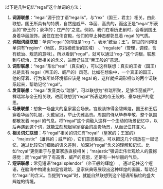 以下是几种记忆“regal”这个单词的方法：
1. **词源联想**：“regal”源于拉丁语“regalis”，与“rex”（国王，君主）相关。由此联想，国王所具有的特质，自然是威严、华丽、高贵的，而这正是“regal”所表达的“帝王的；豪华的；庄严的”之意。例如，我们在看历史剧时，会看到国王身着华丽服饰，居住在宏伟宫殿，他们的举止神态都彰显着 regal 的气质。 
2. **词根词缀联想**：单词“regal”的词根是“reg-”，表示“统治；王”。常见的同词根单词有“region”（地区，原指被统治的区域） 、“regulate”（管理，调控，含有统治、规范的意味）。所以看到“regal”，就可以通过“reg-”这个词根，联想到与统治、王者相关的含义，进而记住其“帝王般的”意思。
3. **词形联想**：“regal”形似“real”（真实的），可以这样联想：真实的王者（国王）总是具有 regal（帝王的、威严的）风范。比如在想象中，一个真正的国王，他的穿着、行为和所处环境都应该是 regal 的，这样就把词形相似的两个词联系起来，帮助记忆“regal”。 
4. **发音联想**：“regal”发音类似“瑞够”，可以联想为“祥瑞所聚，足够华丽威严”，祥瑞常与帝王相关联，进而联想到“regal”所表达的帝王般的、豪华庄严的意思。 
5. **场景联想**：想象一场盛大的皇家宴会场景。宫殿装饰得金碧辉煌，国王和王后穿着华丽的礼服，头戴皇冠，举止优雅高贵。周围的侍从毕恭毕敬，整个氛围都散发着 regal 的气息。将“regal”这个词融入这样一个生动的场景记忆中，以后再遇到这个词，就能立刻想起皇家宴会的高贵场景，从而记住其含义。 
6. **相关词汇联想**：与“regal”相关的词汇有“royal”（皇家的；王室的） 、“majestic”（雄伟的；威严的），它们意思相近。可以把这几个词放在一起记忆，通过比较它们细微的语义差别，加深对“regal”含义的理解和记忆。比如“royal”更侧重于与皇室家族直接相关；“majestic”强调宏伟壮观给人的震撼感觉；而“regal”除了有高贵、威严的意思，还带有一种华丽的气质。 
7. **短语联想**：常见短语“regal splendor”（帝王般的辉煌） 。通过记住这个短语，在脑海中构建出如皇宫建筑、皇家庆典等展现出这种辉煌的画面，帮助记忆“regal”的含义。当提到“regal”时，就能自然联想到这个短语所描绘的盛大辉煌的情境。 